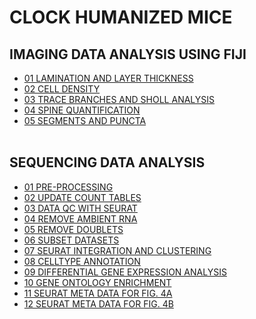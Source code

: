 # CLOCK HUMANIZED MICE

## IMAGING DATA ANALYSIS USING FIJI
- [01 LAMINATION AND LAYER THICKNESS](IMAGING_DATA_ANALYSIS/01_LAMINATION_AND_LAYER_THICKNESS.md)
- [02 CELL DENSITY](IMAGING_DATA_ANALYSIS/02_CELL_DENSITY.md)
- [03 TRACE BRANCHES AND SHOLL ANALYSIS](IMAGING_DATA_ANALYSIS/03_TRACE_BRANCHES_AND_SHOLL_ANALYSIS.md)
- [04 SPINE QUANTIFICATION](IMAGING_DATA_ANALYSIS/04_SPINE_QUANTIFICATION.md)
- [05 SEGMENTS AND PUNCTA](IMAGING_DATA_ANALYSIS/05_SEGMENTS_AND_PUNCTA.md)
<br></br>

## SEQUENCING DATA ANALYSIS
- [01 PRE-PROCESSING](SEQUENCING_DATA_ANALYSIS/01_PREPROCESSING.md)
- [02 UPDATE COUNT TABLES](SEQUENCING_DATA_ANALYSIS/02_UPDATECOUNTS.md)
- [03 DATA QC WITH SEURAT](SEQUENCING_DATA_ANALYSIS/03_DATAQCSEURAT.md)
- [04 REMOVE AMBIENT RNA](SEQUENCING_DATA_ANALYSIS/04_REMOVEAMBIENT.md)
- [05 REMOVE DOUBLETS](SEQUENCING_DATA_ANALYSIS/05_REMOVEDOUBLETS.md)
- [06 SUBSET DATASETS](SEQUENCING_DATA_ANALYSIS/06_SUBSETDATASETS.md)
- [07 SEURAT INTEGRATION AND CLUSTERING](SEQUENCING_DATA_ANALYSIS/07_SEURAT_INTERGRATION_CLUSTERING.md)
- [08 CELLTYPE ANNOTATION](SEQUENCING_DATA_ANALYSIS/08_CELLTYPE_ANNOTATION.md)
- [09 DIFFERENTIAL GENE EXPRESSION ANALYSIS](SEQUENCING_DATA_ANALYSIS/09_DIFFERENTIAL_GENE_EXPRESSION.md)
- [10 GENE ONTOLOGY ENRICHMENT](SEQUENCING_DATA_ANALYSIS/10_GENE_ONTOLOGY.md)
- [11 SEURAT META DATA FOR FIG. 4A](SEQUENCING_DATA_ANALYSIS/Fig4A_P07_metatable.txt)
- [12 SEURAT META DATA FOR FIG. 4B](SEQUENCING_DATA_ANALYSIS/Fig4B_P56_metatable.txt)
<br></br>
